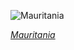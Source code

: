 
![Mauritania](https://www.gstatic.com/prettyearth/assets/full/6341.jpg)

*[Mauritania](https://www.google.com/maps/@19.878661,-16.063515,16z/data=!3m1!1e3)*
